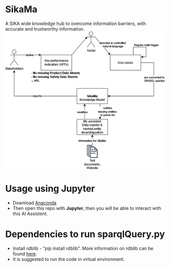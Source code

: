 # SikaMa
A SIKA wide knowledge hub to overcome information barriers, with accurate and trustworthy information.
![Block diagram of SikaMa](BlockDiagram.jpg)

# Usage using Jupyter
- Download [Anaconda](https://www.anaconda.com/)
- Then open this repo with **Jupyter**, then you will be able to interact with this AI Assistent.

# Dependencies to run sparqlQuery.py
- Install rdblib - "pip install rdblib". More information on rdblib can be found [here](https://rdflib.readthedocs.io/en/stable/apidocs/rdflib.html#rdflib.graph.Graph.query).
- It is suggested to run the code in virtual environment.

